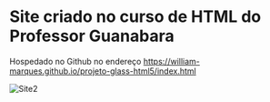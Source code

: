 # Site criado no curso de HTML do Professor Guanabara

Hospedado no Github no endereço https://william-marques.github.io/projeto-glass-html5/index.html


![Site2](https://user-images.githubusercontent.com/55591611/85473053-14a92d80-b589-11ea-86e5-88d1f90917d9.png)
